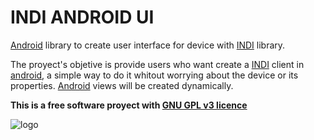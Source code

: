 INDI ANDROID UI
===============

[Android](http://www.android.com/) library to create user interface for device with [INDI](http://indilib.org/) library. 

The proyect's objetive is provide users who want create a [INDI](http://indilib.org/) client in [android](http://www.android.com/), a simple way to do it whitout worrying about the device or its properties. [Android](http://www.android.com/) views will be created dynamically.

**This is a free software proyect with [GNU GPL v3 licence](http://www.gnu.org/copyleft/gpl.html)**

![logo](https://raw.githubusercontent.com/torresj/indi-android-ui/master/images/logo/logo.png)
